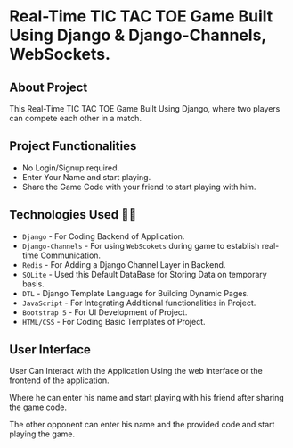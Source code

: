 # Real-Time TIC TAC TOE Game Built Using Django & Django-Channels, WebSockets.


## About Project 
This Real-Time TIC TAC TOE Game Built Using Django, where two players can compete each other in a match.

## Project Functionalities 
  - No Login/Signup required.
  - Enter Your Name and start playing.
  - Share the Game Code with your friend to start playing with him.

## Technologies Used 👨‍💻
- `Django` - For Coding Backend of Application.
- `Django-Channels` - For using `WebScokets` during game to establish real-time Communication.
- `Redis` - For Adding a Django Channel Layer in Backend.
- `SQLite` - Used this Default DataBase for Storing Data on temporary basis.
- `DTL` - Django Template Language for Building Dynamic Pages.
- `JavaScript` - For Integrating Additional functionalities in Project.
- `Bootstrap 5` - For UI Development of Project.
- `HTML/CSS` - For Coding Basic Templates of Project.

## User Interface
User Can Interact with the Application Using the web interface or the frontend of the application.

Where he can enter his name and start playing with his friend after sharing the game code.

The other opponent can enter his name and the provided code and start playing the game.
